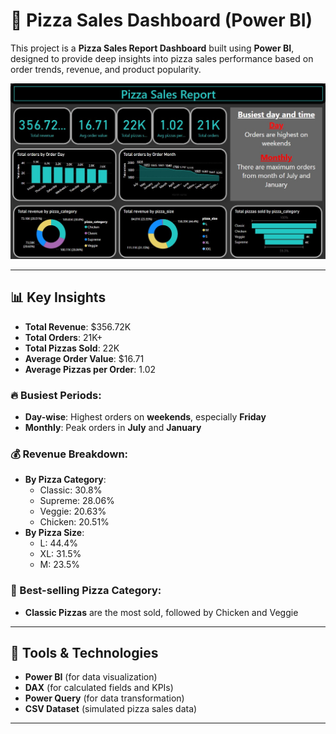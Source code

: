 # 🍕 Pizza Sales Dashboard (Power BI)

This project is a **Pizza Sales Report Dashboard** built using **Power BI**, designed to provide deep insights into pizza sales performance based on order trends, revenue, and product popularity. 

![Pizza Sales Dashboard](./pizza_dashboard.jpg)

---

## 📊 Key Insights

- **Total Revenue**: $356.72K  
- **Total Orders**: 21K+  
- **Total Pizzas Sold**: 22K  
- **Average Order Value**: $16.71  
- **Average Pizzas per Order**: 1.02  

### 🔥 Busiest Periods:
- **Day-wise**: Highest orders on **weekends**, especially **Friday**
- **Monthly**: Peak orders in **July** and **January**

### 💰 Revenue Breakdown:
- **By Pizza Category**:
  - Classic: 30.8%
  - Supreme: 28.06%
  - Veggie: 20.63%
  - Chicken: 20.51%
- **By Pizza Size**:
  - L: 44.4%
  - XL: 31.5%
  - M: 23.5%

### 🥇 Best-selling Pizza Category:
- **Classic Pizzas** are the most sold, followed by Chicken and Veggie

---

## 📌 Tools & Technologies

- **Power BI** (for data visualization)
- **DAX** (for calculated fields and KPIs)
- **Power Query** (for data transformation)
- **CSV Dataset** (simulated pizza sales data)

---


